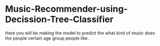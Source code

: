 # Music-Recommender-using-Decission-Tree-Classifier
Here you will be making the model to predict the what kind of music does the people certain age group people like.
